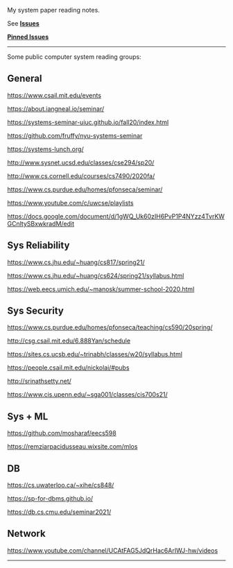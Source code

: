 My system paper reading notes.

See [**Issues**](https://github.com/pentium3/sys_reading/issues)

[**Pinned Issues**](https://github.com/pentium3/sys_reading/milestone/1)

---------------------------------------------

Some public computer system reading groups:

## General

https://www.csail.mit.edu/events

https://about.iangneal.io/seminar/

https://systems-seminar-uiuc.github.io/fall20/index.html

https://github.com/fruffy/nyu-systems-seminar

https://systems-lunch.org/

http://www.sysnet.ucsd.edu/classes/cse294/sp20/

http://www.cs.cornell.edu/courses/cs7490/2020fa/

https://www.cs.purdue.edu/homes/pfonseca/seminar/

https://www.youtube.com/c/uwcse/playlists

https://docs.google.com/document/d/1gWQ_Uk60zIH6PvP1P4NYzz4TvrKWGCnltySBxwkradM/edit

## Sys Reliability

https://www.cs.jhu.edu/~huang/cs817/spring21/

https://www.cs.jhu.edu/~huang/cs624/spring21/syllabus.html

https://web.eecs.umich.edu/~manosk/summer-school-2020.html

## Sys Security

https://www.cs.purdue.edu/homes/pfonseca/teaching/cs590/20spring/

http://csg.csail.mit.edu/6.888Yan/schedule

https://sites.cs.ucsb.edu/~trinabh/classes/w20/syllabus.html

https://people.csail.mit.edu/nickolai/#pubs

http://srinathsetty.net/

https://www.cis.upenn.edu/~sga001/classes/cis700s21/

## Sys + ML

https://github.com/mosharaf/eecs598

https://remziarpacidusseau.wixsite.com/mlos

## DB

https://cs.uwaterloo.ca/~xihe/cs848/

https://sp-for-dbms.github.io/

https://db.cs.cmu.edu/seminar2021/

## Network

https://www.youtube.com/channel/UCAtFAG5JdQrHac6ArIWJ-hw/videos

---------------------------------------------
